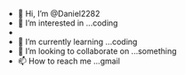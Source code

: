 - 👋 Hi, I’m @Daniel2282
- 👀 I’m interested in ...coding
-
- 🌱 I’m currently learning ...coding
- 💞️ I’m looking to collaborate on ...something
- 📫 How to reach me ...gmail

<!---
Daniel2282/Daniel2282 is a ✨ special ✨ repository because its `README.md` (this file) appears on your GitHub profile.
You can click the Preview link to take a look at your changes.
--->
